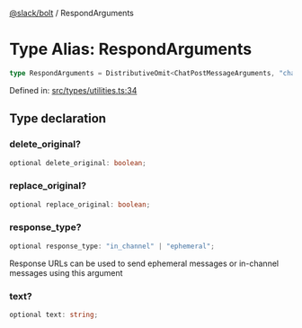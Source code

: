 [@slack/bolt](../index.md) / RespondArguments

# Type Alias: RespondArguments

```ts
type RespondArguments = DistributiveOmit<ChatPostMessageArguments, "channel" | "text"> & object;
```

Defined in: [src/types/utilities.ts:34](https://github.com/slackapi/bolt-js/blob/main/src/types/utilities.ts#L34)

## Type declaration

### delete\_original?

```ts
optional delete_original: boolean;
```

### replace\_original?

```ts
optional replace_original: boolean;
```

### response\_type?

```ts
optional response_type: "in_channel" | "ephemeral";
```

Response URLs can be used to send ephemeral messages or in-channel messages using this argument

### text?

```ts
optional text: string;
```
